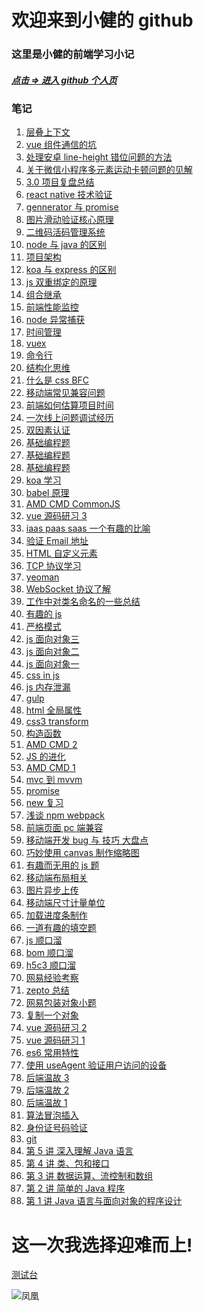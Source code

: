 <!--
 * @Description:
 * @Author: 靳小健
 * @Email: jinxiaojian@youxin.com
 * @LastEditors: 靳肖健
 * @Date: 2016-01-31 14:39:32
 * @LastEditTime: 2019-04-07 03:58:14
 -->

# 欢迎来到小健的 github

### 这里是小健的前端学习小记

##### [点击 => 进入 github 个人页](https://github.com/jxj322991)

### 笔记

1.  [层叠上下文](2019/03/0312.html)
1.  [vue 组件通信的坑](2018/10/z15.md)
1.  [处理安卓 line-height 错位问题的方法](2018/08/z9.md)
1.  [关于微信小程序多元素运动卡顿问题的见解](2018/08/z8.md)
1.  [3.0 项目复盘总结](2018/07/z7.md)
1.  [react native 技术验证](https://github.com/jxj322991/react_native_study2)
1.  [gennerator 与 promise](2018/03/02.md)
1.  [图片滑动验证核心原理](https://github.com/jxj322991/verify_user)
1.  [二维码活码管理系统](https://github.com/jxj322991/2code)
1.  [node 与 java 的区别](2018/01/25.md)
1.  [项目架构](2018/01/23.md)
1.  [koa 与 express 的区别](2018/01/22.md)
1.  [js 双重绑定的原理](2018/01/21.md)
1.  [组合继承](2018/01/19.md)
1.  [前端性能监控](2018/01/16.md)
1.  [node 异常捕获](2018/01/01.md)
1.  [时间管理](2018/12/z19.md)
1.  [vuex](2018/12/z20.md)
1.  [命令行](2018/12/z21.md)
1.  [结构化思维](2018/12/z18.md)
1.  [什么是 css BFC](2017/12/06.md)
1.  [移动端常见兼容问题](2017/12/04.md)
1.  [前端如何估算项目时间](2017/11/21.md)
1.  [一次线上问题调试经历](2017/11/20.md)
1.  [双因素认证](2017/11/07.md)
1.  [基础编程题](2017/09/0924.md)
1.  [基础编程题](2017/09/0922.md)
1.  [基础编程题](2017/09/0909.md)
1.  [koa 学习](2017/08/0821.md)
1.  [babel 原理](2017/08/0810.md)
1.  [AMD CMD CommonJS](2017/08/0809.md)
1.  [vue 源码研习 3](2017/08/vue03)
1.  [iaas paas saas 一个有趣的比喻](2017/07/0725.md)
1.  [验证 Email 地址](2017/06/0625.md)
1.  [HTML 自定义元素](2017/06/0622.md)
1.  [TCP 协议学习](2017/06/0614.md)
1.  [yeoman](2017/06/0601.md)
1.  [WebSocket 协议了解](2017/05/0526.md)
1.  [工作中对类名命名的一些总结](2017/05/0523.md)
1.  [有趣的 js](2017/04/0429.md)
1.  [严格模式](2017/04/0430.md)
1.  [ js 面向对象三 ](2017/04/0428.md)
1.  [ js 面向对象二 ](2017/04/0427.md)
1.  [ js 面向对象一 ](2017/04/0426.md)
1.  [ css in js ](2017/04/0424.md)
1.  [ js 内存泄漏 ](2017/04/0423.md)
1.  [ gulp ](2017/04/0422.md)
1.  [html 全局属性](2017/04/0420.md)
1.  [css3 transform](2017/04/0419.md)
1.  [构造函数](2017/04/0418.md)
1.  [AMD CMD 2](2017/04/0414.md)
1.  [JS 的进化](2017/04/0413.md)
1.  [AMD CMD 1](2017/04/0412.md)
1.  [mvc 到 mvvm](2017/04/0410.md)
1.  [promise](2017/04/0404.md)
1.  [new 复习](2017/04/0403.md)
1.  [浅谈 npm webpack](2017/04/0402.md)
1.  [前端页面 pc 端兼容](2017/04/0401.md)
1.  [移动端开发 bug 与 技巧 大盘点](2017/03/29.md)
1.  [巧妙使用 canvas 制作缩略图](2017/03/27.md)
1.  [有趣而无用的 js 题](2017/03/26.md)
1.  [移动端布局相关](2017/03/21.md)
1.  [图片异步上传](2017/03/20.md)
1.  [移动端尺寸计量单位](2017/03/19.md)
1.  [加载进度条制作](2017/03/18.md)
1.  [一道有趣的填空题](2017/03/17.md)
1.  [js 顺口溜](2017/03/16.md)
1.  [bom 顺口溜](2017/03/15.md)
1.  [h5c3 顺口溜](2017/03/14.md)
1.  [网易经验考察](2017/03/zj0307.md)
1.  [zepto 总结](2017/03/zj0306.md)
1.  [网易包装对象小题](2017/03/zj0305.md)
1.  [复制一个对象](2017/03/zj0303.md)
1.  [vue 源码研习 2](2017/02/vue02)
1.  [vue 源码研习 1](2017/02/vue01)
1.  [es6 常用特性](2017/02/es6.md)
1.  [使用 useAgent 验证用户访问的设备](2017/02/zk0225.md)
1.  [后端温故 3](2017/02/zk0203.md)
1.  [后端温故 2](2017/02/zk0202.md)
1.  [后端温故 1](2017/02/zk0201.md)
1.  [算法冒泡插入](2017/01/zl0102.md)
1.  [身份证号码验证](2017/01/zl0104.md)
1.  [ git ](2018/04/09.md)
1.  [ 第 5 讲 深入理解 Java 语言 ](2019/04/05.md)
1.  [ 第 4 讲 类、包和接口 ](2019/04/04.md)
1.  [ 第 3 讲 数据运算、流控制和数组 ](2019/04/03.md)
1.  [ 第 2 讲 简单的 Java 程序 ](2019/04/02.md)
1.  [ 第 1 讲 Java 语言与面向对象的程序设计 ](2019/04/01.md)

# 这一次我选择迎难而上!

[测试台](test/index.html)

<!-- 1. [好友助力活动:经验](2018/06/z5.md) -->

<!-- 1. [vue 常见的技术栈](2017/08/0822.md) -->

<!-- 1. [ rem 计算的相关经验 ](2018/04/18.md) -->

<!-- [知识汇总](https://jxj322991.github.io/siwei/) -->

![凤凰](img/fenhuan.jpg)
